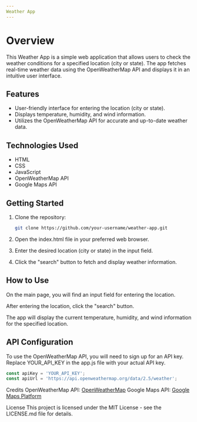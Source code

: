 ```yaml
---
Weather App
---
```


# Overview

This Weather App is a simple web application that allows users to check the weather conditions for a specified location (city or state). The app fetches real-time weather data using the OpenWeatherMap API and displays it in an intuitive user interface.

## Features

- User-friendly interface for entering the location (city or state).
- Displays temperature, humidity, and wind information.
- Utilizes the OpenWeatherMap API for accurate and up-to-date weather data.

## Technologies Used

- HTML
- CSS
- JavaScript
- OpenWeatherMap API
- Google Maps API

## Getting Started

1. Clone the repository:

   ```bash
   git clone https://github.com/your-username/weather-app.git
   ```
2. Open the index.html file in your preferred web browser.

3. Enter the desired location (city or state) in the input field.

4. Click the "search" button to fetch and display weather information.
   
## How to Use
On the main page, you will find an input field for entering the location.

After entering the location, click the "search" button.

The app will display the current temperature, humidity, and wind information for the specified location.

## API Configuration
To use the OpenWeatherMap API, you will need to sign up for an API key. Replace YOUR_API_KEY in the app.js file with your actual API key.

```javascript
const apiKey = 'YOUR_API_KEY';
const apiUrl = 'https://api.openweathermap.org/data/2.5/weather';
```

Credits
OpenWeatherMap API: [OpenWeatherMap](https://openweathermap.org/)
Google Maps API: [Google Maps Platform](https://developers.google.com/maps)

License
This project is licensed under the MIT License - see the LICENSE.md file for details.
